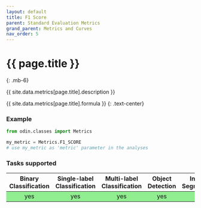 ```yaml
---
layout: default
title: F1 Score
parent: Standard Evaluation Metrics
grand_parent: Metrics and Curves
nav_order: 5
---
```


# {{ page.title }}
{: .mb-6}

{{ site.data.metrics[page.title].description }}

{{ site.data.metrics[page.title].formula }}
{: .text-center}

### Example
```py
from odin.classes import Metrics

my_metric = Metrics.F1_SCORE
# use my_metric as 'metric' parameter in the analyses
```

### Tasks supported
<table>
  <thead>
    <tr class="header">
      <th>Binary Classification</th>
      <th>Single-label Classification</th>
      <th>Multi-label Classification</th>
      <th>Object Detection</th>
      <th>Instance Segmentation</th>
    </tr>
  </thead>
  <tbody>
    <tr style="text-align:center;">
      <td style="background:lightgreen;">yes</td>
      <td style="background:lightgreen;">yes</td>
      <td style="background:lightgreen;">yes</td>
      <td style="background:lightgreen;">yes</td>
      <td style="background:lightgreen;">yes</td>
    </tr>
  </tbody>
</table>

